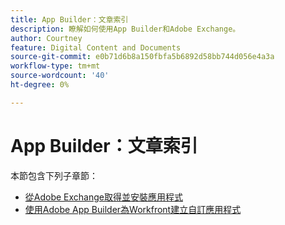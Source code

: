 ```yaml
---
title: App Builder：文章索引
description: 瞭解如何使用App Builder和Adobe Exchange。
author: Courtney
feature: Digital Content and Documents
source-git-commit: e0b71d6b8a150fbfa5b6892d58bb744d056e4a3a
workflow-type: tm+mt
source-wordcount: '40'
ht-degree: 0%

---
```


# App Builder：文章索引

本節包含下列子章節：

* [從Adobe Exchange取得並安裝應用程式](/help/quicksilver/app-builder/install-apps-on-exchange.md)
* [使用Adobe App Builder為Workfront建立自訂應用程式](/help/quicksilver/app-builder/install-apps-on-exchange.md)